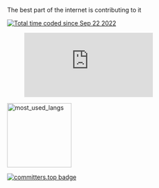 The best part of the internet is contributing to it

<a href="https://wakatime.com/@6f0897b3-710d-414d-88d4-cc1e3a2201ea"><img src="https://wakatime.com/badge/user/6f0897b3-710d-414d-88d4-cc1e3a2201ea.svg" alt="Total time coded since Sep 22 2022" /></a>

<figure><embed src="https://wakatime.com/share/@ScriptLineStudios/7aa5fdba-8f66-4959-8cce-3a385263ed8e.svg"></embed></figure>

<img src="https://github-readme-stats.vercel.app/api/top-langs/?username=ScriptLineStudios&layout=compact&langs_count=10&bg_color=ffffff00&text_color=718096&hide_border=true" height="150" alt="most_used_langs">

[![committers.top badge](https://user-badge.committers.top/south_africa/ScriptLineStudios.svg)](https://user-badge.committers.top/south_africa/ScriptLineStudios)
